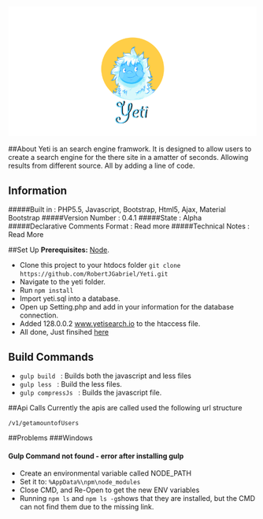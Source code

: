 
![YETI](https://github.com/RobertJGabriel/Yeti/blob/gh-pages/assests/img/banner/headerYeti.png "Yeti")


##About
Yeti is an search engine framwork. It is designed to allow users to create a search engine for the there site in a amatter of seconds. Allowing results from different source. All by adding a line of code.


## Information
#####Built in : PHP5.5, Javascript, Bootstrap, Html5, Ajax, Material Bootstrap
#####Version Number : 0.4.1
#####State : Alpha
#####Declarative Comments Format : Read more
#####Technical Notes : Read More



##Set Up
**Prerequisites:** [Node](http://nodejs.org/).
- Clone this project to your htdocs folder ``` git clone https://github.com/RobertJGabriel/Yeti.git ```
- Navigate to the yeti folder.
- Run ``` npm install ```
- Import yeti.sql into a database.
- Open up Setting.php and add in your information for the database connection.
- Added 128.0.0.2 www.yetisearch.io to the htaccess file.
- All done, Just finsihed [here](http://www.yeti.io)

## Build Commands
- ``` gulp build  ``` : Builds both the javascript and less files
- ``` gulp less  ``` : Build the less files.
- ``` gulp compressJs  ``` : Builds the javascript file.

##Api Calls
Currently the apis are called used the following url structure
```
/v1/getamountofUsers
```


##Problems 
###Windows
#### Gulp Command not found - error after installing gulp
- Create an environmental variable called NODE_PATH
- Set it to: ``` %AppData%\npm\node_modules ```
- Close CMD, and Re-Open to get the new ENV variables
- Running ``` npm ls ``` and ``` npm ls -g ```shows that they are installed, but the CMD can not find them due to the missing link.
